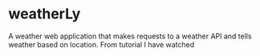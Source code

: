 # weatherLy
A weather web application that makes requests to a weather API and tells weather based on location. From tutorial I have watched
